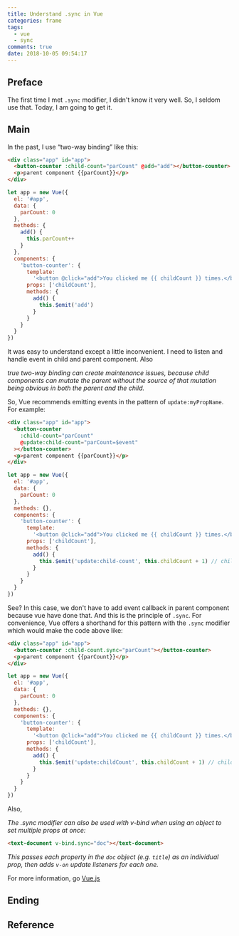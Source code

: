 ```yaml
---
title: Understand .sync in Vue
categories: frame
tags:
  - vue
  - sync
comments: true
date: 2018-10-05 09:54:17
---
```


## Preface

The first time I met `.sync` modifier, I didn't know it very well. So, I seldom use that. Today, I am going to get it.

## Main

In the past, I use “two-way binding” like this:

```html
<div class="app" id="app">
  <button-counter :child-count="parCount" @add="add"></button-counter>
  <p>parent component {{parCount}}</p>
</div>
```

```js
let app = new Vue({
  el: '#app',
  data: {
    parCount: 0
  },
  methods: {
    add() {
      this.parCount++
    }
  },
  components: {
    'button-counter': {
      template:
        '<button @click="add">You clicked me {{ childCount }} times.</button>',
      props: ['childCount'],
      methods: {
        add() {
          this.$emit('add')
        }
      }
    }
  }
})
```

It was easy to understand except a little inconvenient. I need to listen and handle event in child and parent component. Also

_true two-way binding can create maintenance issues, because child components can mutate the parent without the source of that mutation being obvious in both the parent and the child._

So, Vue recommends emitting events in the pattern of `update:myPropName`. For example:

```html
<div class="app" id="app">
  <button-counter
    :child-count="parCount"
    @update:child-count="parCount=$event"
  ></button-counter>
  <p>parent component {{parCount}}</p>
</div>
```

```js
let app = new Vue({
  el: '#app',
  data: {
    parCount: 0
  },
  methods: {},
  components: {
    'button-counter': {
      template:
        '<button @click="add">You clicked me {{ childCount }} times.</button>',
      props: ['childCount'],
      methods: {
        add() {
          this.$emit('update:child-count', this.childCount + 1) // child-count is right while childCount won't work
        }
      }
    }
  }
})
```

See? In this case, we don't have to add event callback in parent component because vue have done that. And this is the principle of `.sync`. For convenience, Vue offers a shorthand for this pattern with the `.sync` modifier which would make the code above like:

```html
<div class="app" id="app">
  <button-counter :child-count.sync="parCount"></button-counter>
  <p>parent component {{parCount}}</p>
</div>
```

```js
let app = new Vue({
  el: '#app',
  data: {
    parCount: 0
  },
  methods: {},
  components: {
    'button-counter': {
      template:
        '<button @click="add">You clicked me {{ childCount }} times.</button>',
      props: ['childCount'],
      methods: {
        add() {
          this.$emit('update:childCount', this.childCount + 1) // childCount is right while child-count won't work
        }
      }
    }
  }
})
```

Also,

_The .sync modifier can also be used with v-bind when using an object to set multiple props at once:_

```html
<text-document v-bind.sync="doc"></text-document>
```

_This passes each property in the `doc` object (e.g. `title`) as an individual prop, then adds `v-on` update listeners for each one._

For more information, go [Vue.js](https://vuejs.org/v2/guide/components-custom-events.html#sync-Modifier)

## Ending

## Reference
